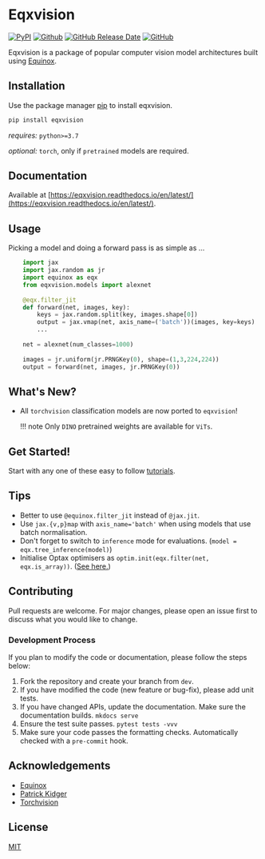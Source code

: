 # Eqxvision
[![PyPI](https://img.shields.io/pypi/v/eqxvision?style=flat-square)](https://pypi.org/project/eqxvision/) 
[![Github](https://img.shields.io/badge/Documentation-link-yellowgreen)](https://eqxvision.readthedocs.io/en/latest/)
[![GitHub Release Date](https://img.shields.io/github/release-date/paganpasta/eqxvision?style=flat-square)](https://github.com/paganpasta/eqxvision/releases) 
[![GitHub](https://img.shields.io/github/license/paganpasta/eqxvision?style=flat-square)](https://github.com/paganpasta/eqxvision/blob/main/LICENSE.md)

Eqxvision is a package of popular computer vision model architectures built using [Equinox](https://docs.kidger.site/equinox/).

## Installation

Use the package manager [pip](https://pip.pypa.io/en/stable/) to install eqxvision.

```bash
pip install eqxvision
```

*requires:* `python>=3.7`

*optional:* `torch`, only if `pretrained` models are required. 

## Documentation

Available at [https://eqxvision.readthedocs.io/en/latest/](https://eqxvision.readthedocs.io/en/latest/).

## Usage

Picking a model and doing a forward pass is as simple as ...

```python
    import jax
    import jax.random as jr
    import equinox as eqx
    from eqxvision.models import alexnet
    
    @eqx.filter_jit
    def forward(net, images, key):
        keys = jax.random.split(key, images.shape[0])
        output = jax.vmap(net, axis_name=('batch'))(images, key=keys)
        ...
        
    net = alexnet(num_classes=1000)
    
    images = jr.uniform(jr.PRNGKey(0), shape=(1,3,224,224))
    output = forward(net, images, jr.PRNGKey(0))
```

## What's New?
- All `torchvision` classification models are now ported to `eqxvision`!

    !!! note
        Only `DINO` pretrained weights are available for `ViTs`.


## Get Started!

Start with any one of these easy to follow [tutorials](https://eqxvision.readthedocs.io/en/latest/getting_started/Transfer_Learning/). 
       
       
## Tips
- Better to use `@equinox.filter_jit` instead of `@jax.jit`.
- Use `jax.{v,p}map` with `axis_name='batch'` when using models that use batch normalisation.
- Don't forget to switch to `inference` mode for evaluations. (`model = eqx.tree_inference(model)`)
- Initialise Optax optimisers as `optim.init(eqx.filter(net, eqx.is_array))`. ([See here.](https://docs.kidger.site/equinox/faq/#optax-is-throwing-an-error))


## Contributing
Pull requests are welcome. For major changes, please open an issue first to discuss what you would like to change.

### Development Process
If you plan to modify the code or documentation, please follow the steps below:

1. Fork the repository and create your branch from `dev`.
2. If you have modified the code (new feature or bug-fix), please add unit tests.
3. If you have changed APIs, update the documentation. Make sure the documentation builds. `mkdocs serve`
4. Ensure the test suite passes. `pytest tests -vvv`
5. Make sure your code passes the formatting checks. Automatically checked with a `pre-commit` hook. 


## Acknowledgements
- [Equinox](https://github.com/patrick-kidger/equinox)
- [Patrick Kidger](https://github.com/patrick-kidger)
- [Torchvision](https://pytorch.org/vision/stable/index.html)

## License
[MIT](https://choosealicense.com/licenses/mit/)
